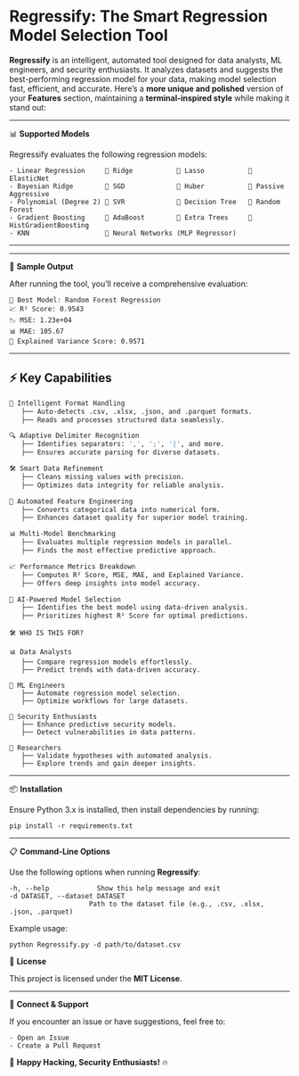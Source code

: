 # **Regressify**: The Smart Regression Model Selection Tool

**Regressify** is an intelligent, automated tool designed for data analysts, ML engineers, and security enthusiasts. It analyzes datasets and suggests the best-performing regression model for your data, making model selection fast, efficient, and accurate.
Here’s a **more unique and polished** version of your **Features** section, maintaining a **terminal-inspired style** while making it stand out:  

---
📊 **Supported Models**

Regressify evaluates the following regression models:

    - Linear Regression     🔹 Ridge           🔹 Lasso           🔹 ElasticNet
    - Bayesian Ridge        🔹 SGD             🔹 Huber           🔹 Passive Aggressive
    - Polynomial (Degree 2) 🔹 SVR             🔹 Decision Tree   🔹 Random Forest
    - Gradient Boosting     🔹 AdaBoost        🔹 Extra Trees     🔹 HistGradientBoosting
    - KNN                   🔹 Neural Networks (MLP Regressor)

---
---

📌 **Sample Output**

After running the tool, you’ll receive a comprehensive evaluation:

    🚀 Best Model: Random Forest Regression
    📈 R² Score: 0.9543
    📉 MSE: 1.23e+04
    📊 MAE: 105.67
    📡 Explained Variance Score: 0.9571

---

## ⚡ Key Capabilities  

```bash
🚀 Intelligent Format Handling  
   ├── Auto-detects .csv, .xlsx, .json, and .parquet formats.  
   ├── Reads and processes structured data seamlessly.  

🔍 Adaptive Delimiter Recognition  
   ├── Identifies separators: ',', ';', '|', and more.  
   ├── Ensures accurate parsing for diverse datasets.  

🛠️ Smart Data Refinement  
   ├── Cleans missing values with precision.  
   ├── Optimizes data integrity for reliable analysis.  

🔢 Automated Feature Engineering  
   ├── Converts categorical data into numerical form.  
   ├── Enhances dataset quality for superior model training.  

📊 Multi-Model Benchmarking  
   ├── Evaluates multiple regression models in parallel.  
   ├── Finds the most effective predictive approach.  

📈 Performance Metrics Breakdown  
   ├── Computes R² Score, MSE, MAE, and Explained Variance.  
   ├── Offers deep insights into model accuracy.  

🤖 AI-Powered Model Selection  
   ├── Identifies the best model using data-driven analysis.  
   ├── Prioritizes highest R² Score for optimal predictions.  
```


```
🛠️ WHO IS THIS FOR?  

📊 Data Analysts  
   ├── Compare regression models effortlessly.  
   ├── Predict trends with data-driven accuracy.  

🤖 ML Engineers  
   ├── Automate regression model selection.  
   ├── Optimize workflows for large datasets.  

🔐 Security Enthusiasts  
   ├── Enhance predictive security models.  
   ├── Detect vulnerabilities in data patterns.  

🔬 Researchers  
   ├── Validate hypotheses with automated analysis.  
   ├── Explore trends and gain deeper insights.  
```

---


📦 **Installation**

Ensure Python 3.x is installed, then install dependencies by running:

    pip install -r requirements.txt

---



📋 **Command-Line Options**

Use the following options when running **Regressify**:

    -h, --help            Show this help message and exit
    -d DATASET, --dataset DATASET
                        Path to the dataset file (e.g., .csv, .xlsx, .json, .parquet)

Example usage:

    python Regressify.py -d path/to/dataset.csv



📜 **License**

This project is licensed under the **MIT License**.

---

💬 **Connect & Support**

If you encounter an issue or have suggestions, feel free to:

    - Open an Issue
    - Create a Pull Request

🚀 **Happy Hacking, Security Enthusiasts!** 🔥
